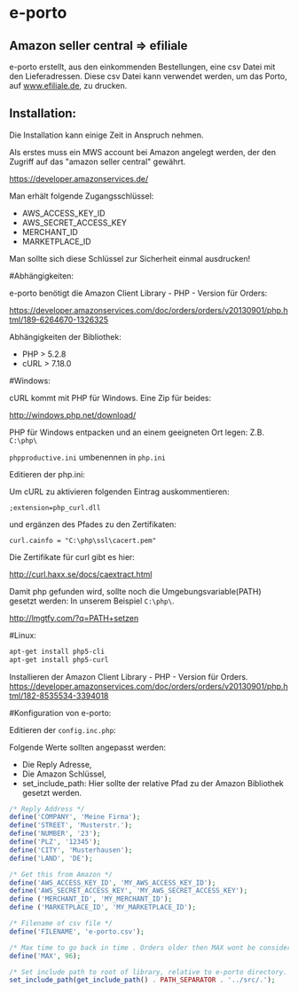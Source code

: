 e-porto
=======

Amazon seller central => efiliale
---------------------------------

e-porto erstellt, aus den einkommenden Bestellungen, eine csv Datei mit den Lieferadressen.
Diese csv Datei kann verwendet werden, um das Porto, auf www.efiliale.de, zu drucken.

Installation:
------------
Die Installation kann einige Zeit in Anspruch nehmen.

Als erstes muss ein MWS account bei Amazon angelegt werden, der den Zugriff auf das "amazon seller central" gewährt.

https://developer.amazonservices.de/

Man erhält folgende Zugangsschlüssel:

* AWS_ACCESS_KEY_ID
* AWS_SECRET_ACCESS_KEY
* MERCHANT_ID
* MARKETPLACE_ID

Man sollte sich diese Schlüssel zur Sicherheit einmal ausdrucken!

#Abhängigkeiten:

e-porto benötigt die Amazon Client Library - PHP - Version für Orders:

https://developer.amazonservices.com/doc/orders/orders/v20130901/php.html/189-6264670-1326325

Abhängigkeiten der Bibliothek:

* PHP > 5.2.8 
* cURL > 7.18.0

#Windows:

cURL kommt mit PHP für Windows. Eine Zip für beides:

http://windows.php.net/download/

PHP für Windows entpacken und an einem geeigneten Ort legen: Z.B. `C:\php\`

`phpproductive.ini` umbenennen in `php.ini`

Editieren der php.ini:

Um cURL zu aktivieren folgenden Eintrag auskommentieren:

```
;extension=php_curl.dll
```

und ergänzen des Pfades zu den Zertifikaten:

```
curl.cainfo = "C:\php\ssl\cacert.pem"
```

Die Zertifikate für curl gibt es hier:

http://curl.haxx.se/docs/caextract.html

Damit php gefunden wird, sollte noch die Umgebungsvariable(PATH) gesetzt werden:
In unserem Beispiel `C:\php\`.

http://lmgtfy.com/?q=PATH+setzen

#Linux:

```bash
apt-get install php5-cli
apt-get install php5-curl
```

Installieren der Amazon Client Library - PHP - Version für Orders.
https://developer.amazonservices.com/doc/orders/orders/v20130901/php.html/182-8535534-3394018

#Konfiguration von e-porto:

Editieren der `config.inc.php`:

Folgende Werte sollten angepasst werden:

* Die Reply Adresse,
* Die Amazon Schlüssel,
* set_include_path: Hier sollte der relative Pfad zu der Amazon Bibliothek gesetzt werden.

```php
/* Reply Address */
define('COMPANY', 'Meine Firma');
define('STREET', 'Musterstr.');
define('NUMBER', '23');
define('PLZ', '12345');
define('CITY', 'Musterhausen');
define('LAND', 'DE');

/* Get this from Amazon */
define('AWS_ACCESS_KEY_ID', 'MY_AWS_ACCESS_KEY_ID');
define('AWS_SECRET_ACCESS_KEY', 'MY_AWS_SECRET_ACCESS_KEY');
define ('MERCHANT_ID', 'MY_MERCHANT_ID');
define ('MARKETPLACE_ID', 'MY_MARKETPLACE_ID');

/* Filename of csv file */
define('FILENAME', 'e-porto.csv');

/* Max time to go back in time . Orders older then MAX wont be considered  */
define('MAX', 96);

/* Set include path to root of library, relative to e-porto directory. Not needed if path is set.*/
set_include_path(get_include_path() . PATH_SEPARATOR . '../src/.');
```
